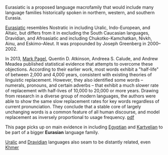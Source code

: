 Eurasiatic is a proposed language macrofamily that would include many language families historically spoken in northern, western, and southern Eurasia.  

[Eurasiatic](https://en.wikipedia.org/wiki/Eurasiatic_languages) resembles Nostratic in including Uralic, Indo-European, and Altaic, but differs from it in excluding the South Caucasian languages, Dravidian, and Afroasiatic and including Chukotko-Kamchatkan, Nivkh, Ainu, and Eskimo–Aleut. It was propounded by Joseph Greenberg in 2000–2002.  

In 2013, [Mark Pagel](http://www.pnas.org/content/pnas/110/21/8471.full.pdf), Quentin D. Atkinson, Andreea S. Calude, and Andrew Meadea published statistical evidence that attempts to overcome these objections. According to their earlier work, most words exhibit a "half-life" of between 2,000 and 4,000 years, consistent with existing theories of linguistic replacement. However, they also identified some words – numerals, pronouns, and certain adverbs – that exhibit a much slower rate of replacement with half-lives of 10,000 to 20,000 or more years. Drawing from research in a diverse group of modern languages, the authors were able to show the same slow replacement rates for key words regardless of current pronunciation. They conclude that a stable core of largely unchanging words is a common feature of all human discourse, and model replacement as inversely proportional to usage frequency. [pdf](http://www.pnas.org/content/pnas/110/21/8471.full.pdf)  

This page picks up on main evidence in including [Egyptian](Grammar) and [Kartvelian](Kartvelian) to be part of a bigger **Eurasian** language family.  

[Uralic](Uralic) and [Dravidian](Dravidian) languages also seam to be distantly related, even [Khmer](Khmer)  